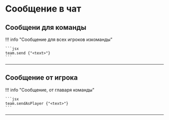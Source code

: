 # Сообщение в чат

## Сообщени для команды

!!! info "Сообщение для всех игроков изкоманды"

	```jsx
	team.send {"<text>"}
	```

---

## Сообщение от игрока

!!! info "Сообщение, от главаря команды"

	```jsx
	team.sendAsPlayer {"<text>"}
	```

---
